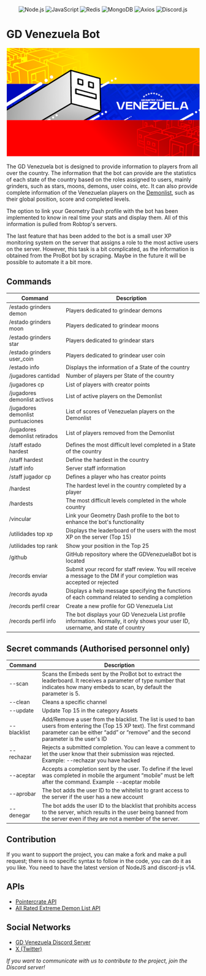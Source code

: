 <p align="center"> <img src="https://img.shields.io/badge/Node.js-339933?style=for-the-badge&logo=nodedotjs&logoColor=white" alt="Node.js"> <img src="https://img.shields.io/badge/JavaScript-F7DF1E?style=for-the-badge&logo=javascript&logoColor=black" alt="JavaScript"> <img src="https://img.shields.io/badge/Redis-DC382D?style=for-the-badge&logo=redis&logoColor=white" alt="Redis"> <img src="https://img.shields.io/badge/MongoDB-47A248?style=for-the-badge&logo=mongodb&logoColor=white" alt="MongoDB"> <img src="https://img.shields.io/badge/Axios-5A29E4?style=for-the-badge&logo=axios&logoColor=white" alt="Axios"> <img src="https://img.shields.io/badge/Discord.js-7289DA?style=for-the-badge&logo=discord&logoColor=white" alt="Discord.js"> </p>

# GD Venezuela Bot

<p align="center"> <img src="./images/gdvnzla-banner.png" alt="Alt Text"> </p>

The GD Venezuela bot is designed to provide information to players from all over the country.
The information that the bot can provide are the statistics of each state of the country based on the roles assigned to users, mainly grinders, such as stars, moons, demons, user coins, etc. It can also provide complete information of the Venezuelan players on the [Demonlist](https://www.pointercrate.com/demonlist/), such as their global position, score and completed levels.

The option to link your Geometry Dash profile with the bot has been implemented to know in real time your stats and display them. All of this information is pulled from Robtop's servers.

The last feature that has been added to the bot is a small user XP monitoring system on the server that assigns a role to the most active users on the server. However, this task is a bit complicated, as the information is obtained from the ProBot bot by scraping. Maybe in the future it will be possible to automate it a bit more.

## Commands

| Command | Description |
| --- | --- |
| /estado grinders demon | Players dedicated to grindear demons |
| /estado grinders moon | Players dedicated to grindear moons |
| /estado grinders star | Players dedicated to grindear stars |
| /estado grinders user_coin | Players dedicated to grindear user coin |
| /estado info | Displays the information of a State of the country |
| /jugadores cantidad | Number of players per State of the country |
| /jugadores cp | List of players with creator points |
| /jugadores demonlist activos | List of active players on the Demonlist |
| /jugadores demonlist puntuaciones | List of scores of Venezuelan players on the Demonlist |
| /jugadores demonlist retirados | List of players removed from the Demonlist |
| /staff estado hardest | Defines the most difficult level completed in a State of the country |
| /staff hardest | Define the hardest in the country |
| /staff info | Server staff information |
| /staff jugador cp | Defines a player who has creator points |
| /hardest | The hardest level in the country completed by a player |
| /hardests | The most difficult levels completed in the whole country |
| /vincular | Link your Geometry Dash profile to the bot to enhance the bot's functionality |
| /utilidades top xp | Displays the leaderboard of the users with the most XP on the server (Top 15) |
| /utilidades top rank | Show your position in the Top 25 |
| /github | GitHub repository where the GDVenezuelaBot bot is located |
| /records enviar | Submit your record for staff review. You will receive a message to the DM if your completion was accepted or rejected |
| /records ayuda| Displays a help message specifying the functions of each command related to sending a completion |
| /records perfil crear | Create a new profile for GD Venezuela List
| /records perfil info | The bot displays your GD Venezuela List profile information. Normally, it only shows your user ID, username, and state of country |

## Secret commands (Authorised personnel only)

| Command | Description |
| --- | --- |
| --scan | Scans the Embeds sent by the ProBot bot to extract the leaderboard. It receives a parameter of type number that indicates how many embeds to scan, by default the parameter is 5. |
| --clean | Cleans a specific channel |
| --update | Update Top 15 in the category Assets |
| --blacklist | Add/Remove a user from the blacklist. The list is used to ban users from entering the (Top 15 XP text). The first command parameter can be either “add” or “remove” and the second parameter is the user's ID |
| --rechazar | Rejects a submitted completion. You can leave a comment to let the user know that their submission was rejected. Example: --rechazar you have hacked |
| --aceptar | Accepts a completion sent by the user. To define if the level was completed in mobile the argument “mobile” must be left after the command. Example --aceptar mobile |
| --aprobar | The bot adds the user ID to the whitelist to grant access to the server if the user has a new account |
| --denegar | The bot adds the user ID to the blacklist that prohibits access to the server, which results in the user being banned from the server even if they are not a member of the server. |


## Contribution

If you want to support the project, you can make a fork and make a pull request; there is no specific syntax to follow in the code, you can do it as you like. You need to have the latest version of NodeJS and discord-js v14.

## APIs

- [Pointercrate API](https://www.pointercrate.com/documentation/index)
- [All Rated Extreme Demon List API](https://github.com/All-Rated-Extreme-Demon-List/AREDL)

## Social Networks
- [GD Venezuela Discord Server](https://discord.gg/gdvenezuela)
- [X \(Twitter\)](https://x.com/GD_Venezuela)

*If you want to communicate with us to contribute to the project, join the Discord server!*